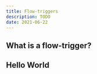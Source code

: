 ```yaml
---
title: Flow-triggers
description: TODO
date: 2021-06-22
---
```

## What is a flow-trigger?
## Hello World
